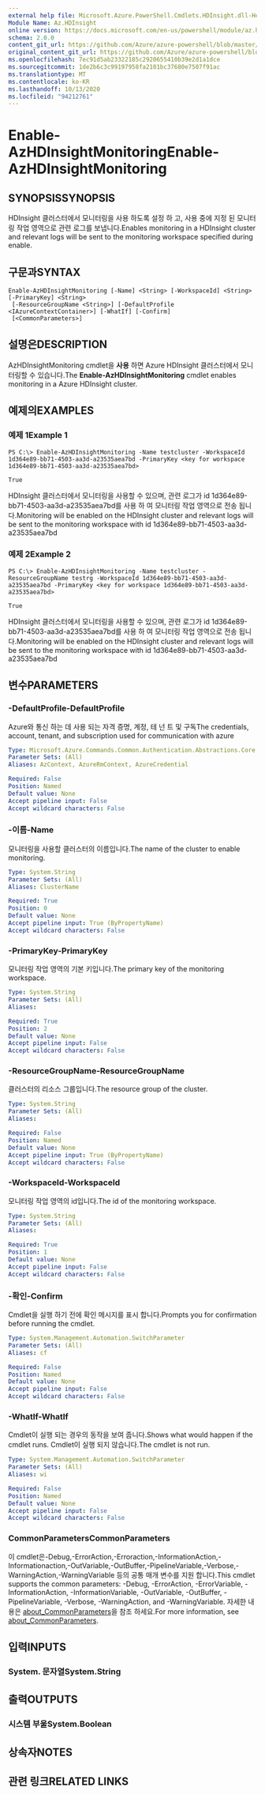 ```yaml
---
external help file: Microsoft.Azure.PowerShell.Cmdlets.HDInsight.dll-Help.xml
Module Name: Az.HDInsight
online version: https://docs.microsoft.com/en-us/powershell/module/az.hdinsight/enable-azhdinsightmonitoring
schema: 2.0.0
content_git_url: https://github.com/Azure/azure-powershell/blob/master/src/HDInsight/HDInsight/help/Enable-AzHDInsightMonitoring.md
original_content_git_url: https://github.com/Azure/azure-powershell/blob/master/src/HDInsight/HDInsight/help/Enable-AzHDInsightMonitoring.md
ms.openlocfilehash: 7ec91d5ab23322185c2920655410b39e2d1a1dce
ms.sourcegitcommit: 1de2b6c3c99197958fa2101bc37680e7507f91ac
ms.translationtype: MT
ms.contentlocale: ko-KR
ms.lasthandoff: 10/13/2020
ms.locfileid: "94212761"
---
```

# <span data-ttu-id="12608-101">Enable-AzHDInsightMonitoring</span><span class="sxs-lookup"><span data-stu-id="12608-101">Enable-AzHDInsightMonitoring</span></span>

## <span data-ttu-id="12608-102">SYNOPSIS</span><span class="sxs-lookup"><span data-stu-id="12608-102">SYNOPSIS</span></span>
<span data-ttu-id="12608-103">HDInsight 클러스터에서 모니터링을 사용 하도록 설정 하 고, 사용 중에 지정 된 모니터링 작업 영역으로 관련 로그를 보냅니다.</span><span class="sxs-lookup"><span data-stu-id="12608-103">Enables monitoring in a HDInsight cluster and relevant logs will be sent to the monitoring workspace specified during enable.</span></span>

## <span data-ttu-id="12608-104">구문과</span><span class="sxs-lookup"><span data-stu-id="12608-104">SYNTAX</span></span>

```
Enable-AzHDInsightMonitoring [-Name] <String> [-WorkspaceId] <String> [-PrimaryKey] <String>
 [-ResourceGroupName <String>] [-DefaultProfile <IAzureContextContainer>] [-WhatIf] [-Confirm]
 [<CommonParameters>]
```

## <span data-ttu-id="12608-105">설명은</span><span class="sxs-lookup"><span data-stu-id="12608-105">DESCRIPTION</span></span>
<span data-ttu-id="12608-106">AzHDInsightMonitoring cmdlet을 **사용** 하면 Azure HDInsight 클러스터에서 모니터링할 수 있습니다.</span><span class="sxs-lookup"><span data-stu-id="12608-106">The **Enable-AzHDInsightMonitoring** cmdlet enables monitoring in a Azure HDInsight cluster.</span></span>

## <span data-ttu-id="12608-107">예제의</span><span class="sxs-lookup"><span data-stu-id="12608-107">EXAMPLES</span></span>

### <span data-ttu-id="12608-108">예제 1</span><span class="sxs-lookup"><span data-stu-id="12608-108">Example 1</span></span>
```
PS C:\> Enable-AzHDInsightMonitoring -Name testcluster -WorkspaceId 1d364e89-bb71-4503-aa3d-a23535aea7bd -PrimaryKey <key for workspace 1d364e89-bb71-4503-aa3d-a23535aea7bd>

True
```

<span data-ttu-id="12608-109">HDInsight 클러스터에서 모니터링을 사용할 수 있으며, 관련 로그가 id 1d364e89-bb71-4503-aa3d-a23535aea7bd를 사용 하 여 모니터링 작업 영역으로 전송 됩니다.</span><span class="sxs-lookup"><span data-stu-id="12608-109">Monitoring will be enabled on the HDInsight cluster and relevant logs will be sent to the monitoring workspace with id 1d364e89-bb71-4503-aa3d-a23535aea7bd</span></span>

### <span data-ttu-id="12608-110">예제 2</span><span class="sxs-lookup"><span data-stu-id="12608-110">Example 2</span></span>
```
PS C:\> Enable-AzHDInsightMonitoring -Name testcluster -ResourceGroupName testrg -WorkspaceId 1d364e89-bb71-4503-aa3d-a23535aea7bd -PrimaryKey <key for workspace 1d364e89-bb71-4503-aa3d-a23535aea7bd>

True
```

<span data-ttu-id="12608-111">HDInsight 클러스터에서 모니터링을 사용할 수 있으며, 관련 로그가 id 1d364e89-bb71-4503-aa3d-a23535aea7bd를 사용 하 여 모니터링 작업 영역으로 전송 됩니다.</span><span class="sxs-lookup"><span data-stu-id="12608-111">Monitoring will be enabled on the HDInsight cluster and relevant logs will be sent to the monitoring workspace with id 1d364e89-bb71-4503-aa3d-a23535aea7bd</span></span>

## <span data-ttu-id="12608-112">변수</span><span class="sxs-lookup"><span data-stu-id="12608-112">PARAMETERS</span></span>

### <span data-ttu-id="12608-113">-DefaultProfile</span><span class="sxs-lookup"><span data-stu-id="12608-113">-DefaultProfile</span></span>
<span data-ttu-id="12608-114">Azure와 통신 하는 데 사용 되는 자격 증명, 계정, 테 넌 트 및 구독</span><span class="sxs-lookup"><span data-stu-id="12608-114">The credentials, account, tenant, and subscription used for communication with azure</span></span>

```yaml
Type: Microsoft.Azure.Commands.Common.Authentication.Abstractions.Core.IAzureContextContainer
Parameter Sets: (All)
Aliases: AzContext, AzureRmContext, AzureCredential

Required: False
Position: Named
Default value: None
Accept pipeline input: False
Accept wildcard characters: False
```

### <span data-ttu-id="12608-115">-이름</span><span class="sxs-lookup"><span data-stu-id="12608-115">-Name</span></span>
<span data-ttu-id="12608-116">모니터링을 사용할 클러스터의 이름입니다.</span><span class="sxs-lookup"><span data-stu-id="12608-116">The name of the cluster to enable monitoring.</span></span>

```yaml
Type: System.String
Parameter Sets: (All)
Aliases: ClusterName

Required: True
Position: 0
Default value: None
Accept pipeline input: True (ByPropertyName)
Accept wildcard characters: False
```

### <span data-ttu-id="12608-117">-PrimaryKey</span><span class="sxs-lookup"><span data-stu-id="12608-117">-PrimaryKey</span></span>
<span data-ttu-id="12608-118">모니터링 작업 영역의 기본 키입니다.</span><span class="sxs-lookup"><span data-stu-id="12608-118">The primary key of the monitoring workspace.</span></span>

```yaml
Type: System.String
Parameter Sets: (All)
Aliases:

Required: True
Position: 2
Default value: None
Accept pipeline input: False
Accept wildcard characters: False
```

### <span data-ttu-id="12608-119">-ResourceGroupName</span><span class="sxs-lookup"><span data-stu-id="12608-119">-ResourceGroupName</span></span>
<span data-ttu-id="12608-120">클러스터의 리소스 그룹입니다.</span><span class="sxs-lookup"><span data-stu-id="12608-120">The resource group of the cluster.</span></span>

```yaml
Type: System.String
Parameter Sets: (All)
Aliases:

Required: False
Position: Named
Default value: None
Accept pipeline input: True (ByPropertyName)
Accept wildcard characters: False
```

### <span data-ttu-id="12608-121">-WorkspaceId</span><span class="sxs-lookup"><span data-stu-id="12608-121">-WorkspaceId</span></span>
<span data-ttu-id="12608-122">모니터링 작업 영역의 id입니다.</span><span class="sxs-lookup"><span data-stu-id="12608-122">The id of the monitoring workspace.</span></span>

```yaml
Type: System.String
Parameter Sets: (All)
Aliases:

Required: True
Position: 1
Default value: None
Accept pipeline input: False
Accept wildcard characters: False
```

### <span data-ttu-id="12608-123">-확인</span><span class="sxs-lookup"><span data-stu-id="12608-123">-Confirm</span></span>
<span data-ttu-id="12608-124">Cmdlet을 실행 하기 전에 확인 메시지를 표시 합니다.</span><span class="sxs-lookup"><span data-stu-id="12608-124">Prompts you for confirmation before running the cmdlet.</span></span>

```yaml
Type: System.Management.Automation.SwitchParameter
Parameter Sets: (All)
Aliases: cf

Required: False
Position: Named
Default value: None
Accept pipeline input: False
Accept wildcard characters: False
```

### <span data-ttu-id="12608-125">-WhatIf</span><span class="sxs-lookup"><span data-stu-id="12608-125">-WhatIf</span></span>
<span data-ttu-id="12608-126">Cmdlet이 실행 되는 경우의 동작을 보여 줍니다.</span><span class="sxs-lookup"><span data-stu-id="12608-126">Shows what would happen if the cmdlet runs.</span></span> <span data-ttu-id="12608-127">Cmdlet이 실행 되지 않습니다.</span><span class="sxs-lookup"><span data-stu-id="12608-127">The cmdlet is not run.</span></span>

```yaml
Type: System.Management.Automation.SwitchParameter
Parameter Sets: (All)
Aliases: wi

Required: False
Position: Named
Default value: None
Accept pipeline input: False
Accept wildcard characters: False
```

### <span data-ttu-id="12608-128">CommonParameters</span><span class="sxs-lookup"><span data-stu-id="12608-128">CommonParameters</span></span>
<span data-ttu-id="12608-129">이 cmdlet은-Debug,-ErrorAction,-Erroraction,-InformationAction,-Informationaction,-OutVariable,-OutBuffer,-PipelineVariable,-Verbose,-WarningAction,-WarningVariable 등의 공통 매개 변수를 지원 합니다.</span><span class="sxs-lookup"><span data-stu-id="12608-129">This cmdlet supports the common parameters: -Debug, -ErrorAction, -ErrorVariable, -InformationAction, -InformationVariable, -OutVariable, -OutBuffer, -PipelineVariable, -Verbose, -WarningAction, and -WarningVariable.</span></span> <span data-ttu-id="12608-130">자세한 내용은 [about_CommonParameters](http://go.microsoft.com/fwlink/?LinkID=113216)을 참조 하세요.</span><span class="sxs-lookup"><span data-stu-id="12608-130">For more information, see [about_CommonParameters](http://go.microsoft.com/fwlink/?LinkID=113216).</span></span>

## <span data-ttu-id="12608-131">입력</span><span class="sxs-lookup"><span data-stu-id="12608-131">INPUTS</span></span>

### <span data-ttu-id="12608-132">System. 문자열</span><span class="sxs-lookup"><span data-stu-id="12608-132">System.String</span></span>

## <span data-ttu-id="12608-133">출력</span><span class="sxs-lookup"><span data-stu-id="12608-133">OUTPUTS</span></span>

### <span data-ttu-id="12608-134">시스템 부울</span><span class="sxs-lookup"><span data-stu-id="12608-134">System.Boolean</span></span>

## <span data-ttu-id="12608-135">상속자</span><span class="sxs-lookup"><span data-stu-id="12608-135">NOTES</span></span>

## <span data-ttu-id="12608-136">관련 링크</span><span class="sxs-lookup"><span data-stu-id="12608-136">RELATED LINKS</span></span>
